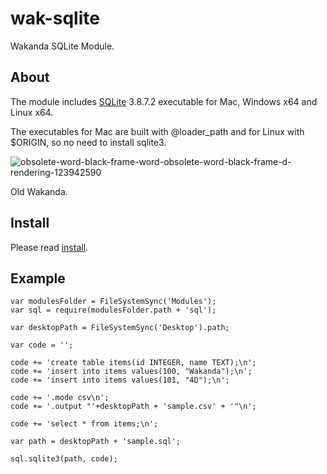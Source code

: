 wak-sqlite
==========

Wakanda SQLite Module.

About
-----

The module includes [SQLite](http://www.sqlite.org) 3.8.7.2 executable for Mac, Windows x64 and Linux x64.

The executables for Mac are built with @loader_path and for Linux with $ORIGIN, so no need to install sqlite3.

![obsolete-word-black-frame-word-obsolete-word-black-frame-d-rendering-123942590](https://user-images.githubusercontent.com/1725068/78463940-29122280-771e-11ea-8be8-a7830725403e.jpg)

Old Wakanda.

Install
-------
Please read [install](https://github.com/miyako/wak-ftp/blob/master/install.md).

Example
-------
```
var modulesFolder = FileSystemSync('Modules');
var sql = require(modulesFolder.path + 'sql');

var desktopPath = FileSystemSync('Desktop').path;

var code = '';

code += 'create table items(id INTEGER, name TEXT);\n';
code += 'insert into items values(100, "Wakanda");\n';
code += 'insert into items values(101, "4D");\n';

code += '.mode csv\n';
code += '.output "'+desktopPath + 'sample.csv' + '"\n';

code += 'select * from items;\n';

var path = desktopPath + 'sample.sql';

sql.sqlite3(path, code);
```
